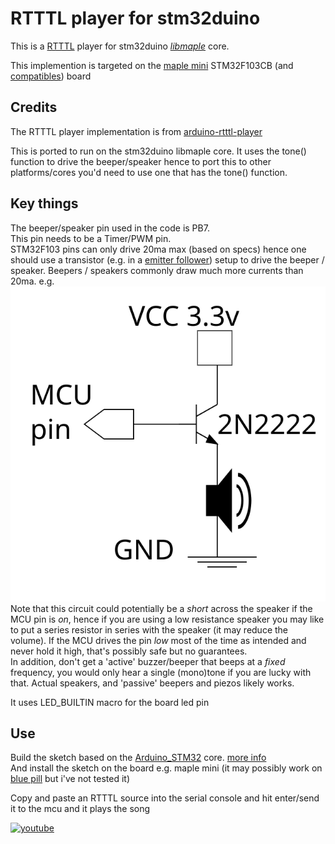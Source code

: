 # RTTTL player for stm32duino 
This is a [RTTTL](https://en.wikipedia.org/wiki/Ring_Tone_Transfer_Language) player for stm32duino [*libmaple*](https://github.com/rogerclarkmelbourne/Arduino_STM32) core.

This implemention is targeted on the [maple mini](https://www.leaflabs.com/maple/) STM32F103CB (and [compatibles](https://www.ebay.com/sch/i.html?_from=R40&_nkw=maple+mini&_sacat=0)) board

## Credits
The RTTTL player implementation is from [arduino-rtttl-player](https://github.com/ponty/arduino-rtttl-player)

This is ported to run on the stm32duino libmaple core.
It uses the tone() function to drive the beeper/speaker hence to port this to other platforms/cores you'd need to use one that has the tone() function.

## Key things 

The beeper/speaker pin used in the code is PB7.  
This pin needs to be a Timer/PWM pin.  
STM32F103 pins can only drive 20ma max (based on specs) hence one should use a transistor (e.g. in a [emitter follower](https://en.wikipedia.org/wiki/Common_collector)) setup to drive the beeper / speaker.
Beepers / speakers commonly draw much more currents than 20ma. e.g.  
![schematic](speaker_transistor.svg "speaker and transistor")  
Note that this circuit could potentially be a *short* across the speaker if the MCU pin is *on*, hence if you are using a low resistance speaker
you may like to put a series resistor in series with the speaker (it may reduce the volume).
If the MCU drives the pin *low* most of the time as intended and never hold it high, that's possibly safe but no guarantees.  
In addition, don't get a 'active' buzzer/beeper that beeps at a *fixed* frequency, you would only hear a single (mono)tone if you are lucky with that. Actual speakers, and 'passive' beepers and piezos likely works.

It uses LED_BUILTIN macro for the board led pin

## Use 
Build the sketch based on the [Arduino_STM32](https://github.com/rogerclarkmelbourne/Arduino_STM32) core. [more info](https://github.com/rogerclarkmelbourne/Arduino_STM32/wiki)  
And install the sketch on the board e.g. maple mini (it may possibly work on [blue pill](https://hackaday.com/2017/03/30/the-2-32-bit-arduino-with-debugging/) but i've not tested it)

Copy and paste an RTTTL source into the serial console and hit enter/send it to the mcu and it plays the song

[![youtube](http://img.youtube.com/vi/uUC695nTkXw/0.jpg)](http://www.youtube.com/watch?v=uUC695nTkXw)

